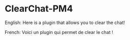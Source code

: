 # ClearChat-PM4
English: Here is a plugin that allows you to clear the chat!

French: Voici  un plugin qui permet de clear le chat !


